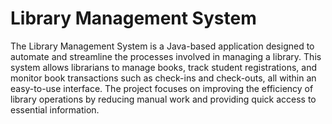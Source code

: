 # Library Management System
 The Library Management System is a Java-based application designed to automate and streamline the processes involved in managing a library. This system allows librarians to manage books, track student registrations, and monitor book transactions such as check-ins and check-outs, all within an easy-to-use interface. The project focuses on improving the efficiency of library operations by reducing manual work and providing quick access to essential information.
